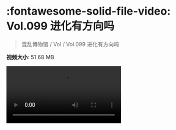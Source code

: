 # :fontawesome-solid-file-video: Vol.099 进化有方向吗

> 混乱博物馆 / Vol / Vol.099 进化有方向吗

**视频大小**: 51.68 MB

<div class="video"><video src="https://file.hsyhx.top/archive/混乱博物馆/Vol/099.mp4" controls preload>🤔 您的浏览器不支持 video 标签</video></div>